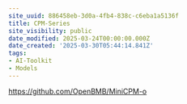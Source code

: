 ```yaml
---
site_uuid: 886458eb-3d0a-4fb4-838c-c6eba1a5136f
title: CPM-Series
site_visibility: public
date_modified: 2025-03-24T00:00:00.000Z
date_created: '2025-03-30T05:44:14.841Z'
tags:
- AI-Toolkit
- Models
---
```










https://github.com/OpenBMB/MiniCPM-o